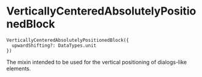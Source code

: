 # VerticallyCenteredAbsolutelyPositionedBlock

```
VerticallyCenteredAbsolutelyPositionedBlock({
  upwardShifting?: DataTypes.unit
})
```

The mixin intended to be used for the vertical positioning of dialogs-like elements.

